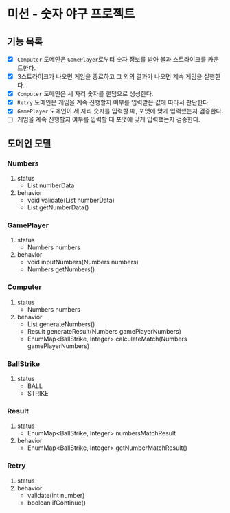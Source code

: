 # 미션 - 숫자 야구 프로젝트

## 기능 목록
- [x] `Computer` 도메인은 `GamePlayer`로부터 숫자 정보를 받아 볼과 스트라이크를 카운트한다.
- [x] 3스트라이크가 나오면 게임을 종료하고 그 외의 결과가 나오면 계속 게임을 실행한다.
- [x] `Computer` 도메인은 세 자리 숫자를 랜덤으로 생성한다.
- [x] `Retry` 도메인은 게임을 계속 진행할지 여부를 입력받은 값에 따라서 판단한다.
- [x] `GamePlayer` 도메인이 세 자리 숫자를 입력할 때, 포맷에 맞게 입력했는지 검증한다.
- [ ] 게임을 계속 진행할지 여부를 입력할 때 포맷에 맞게 입력했는지 검증한다.

## 도메인 모델
### Numbers
1. status
   - List<Integer> numberData
2. behavior
   - void validate(List<Integer> numberData)
   - List<Integer> getNumberData()

### GamePlayer
1. status
   - Numbers numbers
2. behavior
   - void inputNumbers(Numbers numbers)
   - Numbers getNumbers()

### Computer
1. status
   - Numbers numbers
2. behavior
   - List<Integer> generateNumbers()
   - Result generateResult(Numbers gamePlayerNumbers)
   - EnumMap<BallStrike, Integer> calculateMatch(Numbers gamePlayerNumbers) 

### BallStrike
1. status
   - BALL
   - STRIKE

### Result
1. status
   - EnumMap<BallStrike, Integer> numbersMatchResult
2. behavior
   - EnumMap<BallStrike, Integer> getNumberMatchResult()

### Retry
1. status
2. behavior
   - validate(int number)
   - boolean ifContinue()